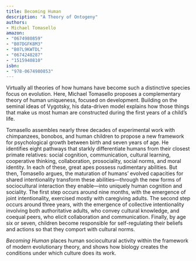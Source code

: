 ```yaml
---
title: Becoming Human
description: "A Theory of Ontogeny"
authors:
- Michael Tomasello
amazon:
- "0674980859"
- "B07DGFK8M3"
- "B07L9KWTDL"
- "0674248287"
- "1515940810"
isbn:
- "978-0674980853"
---
```

Virtually all theories of how humans have become such a distinctive species focus on evolution. Here, Michael Tomasello proposes a complementary theory of human uniqueness, focused on development. Building on the seminal ideas of Vygotsky, his data-driven model explains how those things that make us most human are constructed during the first years of a child’s life.

Tomasello assembles nearly three decades of experimental work with chimpanzees, bonobos, and human children to propose a new framework for psychological growth between birth and seven years of age. He identifies eight pathways that starkly differentiate humans from their closest primate relatives: social cognition, communication, cultural learning, cooperative thinking, collaboration, prosociality, social norms, and moral identity. In each of these, great apes possess rudimentary abilities. But then, Tomasello argues, the maturation of humans’ evolved capacities for shared intentionality transform these abilities―through the new forms of sociocultural interaction they enable―into uniquely human cognition and sociality. The first step occurs around nine months, with the emergence of joint intentionality, exercised mostly with caregiving adults. The second step occurs around three years, with the emergence of collective intentionality involving both authoritative adults, who convey cultural knowledge, and coequal peers, who elicit collaboration and communication. Finally, by age six or seven, children become responsible for self-regulating their beliefs and actions so that they comport with cultural norms.

_Becoming Human_ places human sociocultural activity within the framework of modern evolutionary theory, and shows how biology creates the conditions under which culture does its work.
